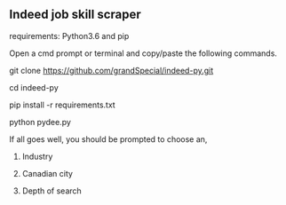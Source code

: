 ## Indeed job skill scraper

requirements: Python3.6 and pip

Open a cmd prompt or terminal and copy/paste the following commands. 

git clone https://github.com/grandSpecial/indeed-py.git

cd indeed-py

pip install -r requirements.txt

python pydee.py

If all goes well, you should be prompted to choose an,

1) Industry

2) Canadian city

3) Depth of search 
